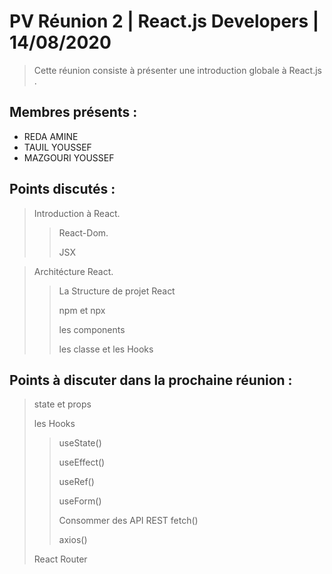 # PV Réunion 2 | React.js Developers | 14/08/2020

> Cette réunion consiste à présenter une introduction globale à React.js .

## Membres présents :

- REDA AMINE
- TAUIL YOUSSEF
- MAZGOURI YOUSSEF

## Points discutés :

> Introduction à React.
>
> > React-Dom.
> >
> > JSX

> Architécture React.
>
> > La Structure de projet React
> >
> > npm et npx
> >
> > les components
> >
> > les classe et les Hooks

## Points à discuter dans la prochaine réunion :
> state et props
>>
> les Hooks
>
> > useState()
> >
> > useEffect()
> >
> > useRef()
> >
> > useForm()
> >
> > Consommer des API REST
> > fetch()
> >
> > axios()
> >
> React Router
